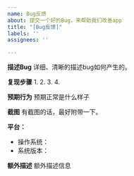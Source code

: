 ```yaml
---
name: Bug反馈
about: 提交一个好的Bug，来帮助我们改善app
title: "[Bug反馈]"
labels: ''
assignees: ''

---
```


**描述Bug**
详细、清晰的描述bug如何产生的。

**复现步骤**
1. 
2. 
3. 
4. 

**预期行为**
预期正常是什么样子

**截图**
有截图的话，最好附带一下。

**平台：**
 - 操作系统： 
 - 系统版本： 

**额外描述**
额外描述信息

